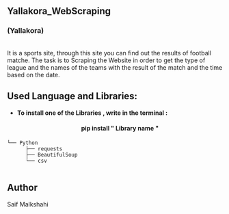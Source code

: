 ## Yallakora_WebScraping

### (Yallakora) 
<br>It is a sports site, through this site you can find out the results of football matche.
The task is to Scraping the Website in order to get the type of league and the names of the teams with the result of the match and the time based on the date.

## Used Language and Libraries:
* <strong> To install one of the Libraries , write in the terminal : </strong>
  <h4 align="center"> pip install " Library name " </h4>
 
  
```
└── Python
      ├── requests   
      ├── BeautifulSoup
      └── csv   
            
```

## Author
Saif Malkshahi
